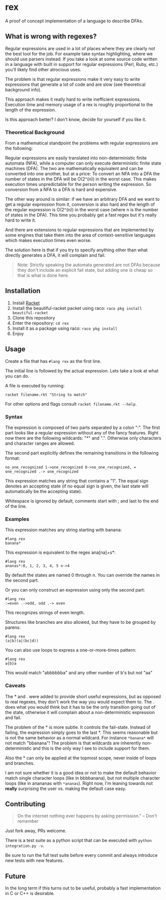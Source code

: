 # rex

A proof of concept implementation of a language to describe DFAs.


## What is wrong with regexes?

Regular expressions are used in a lot of places where they are clearly not the
best tool for the job. For example take syntax highlighting, where we should
use parsers instead. If you take a look at some source code written in a
language with built in support for regular expressions (Perl, Ruby, etc.)
you'll likely find other atrocious uses.

The problem is that regular expressions make it very easy to write expressions
that generate a lot of code and are slow (see theoretical background info).

This approach makes it really hard to write inefficient expressions. Execution
time and memory usage of a rex is roughly proportional to the length of the
expression.

Is this approach better? I don't know, decide for yourself if you like it.

### Theoretical Background

From a mathematical standpoint the problems with regular expressions are the
following:

Regular expressions are easily translated into non-deterministic finite
automata (NFA), while a computer can only execute deterministic finite state
machines (DFA). The two are mathematically equivalent and can be converted into
one another, but at a price: To convert an NFA into a DFA the number of states
in the DFA will be O(2^(n)) in the worst case. This makes execution times
unpredictable for the person writing the expression. So conversion from a NFA
to a DFA is hard and expensive.

The other way around is similar: if we have an arbitrary DFA and we want to get
a regular expression from it, conversion is also hard and the length of the
regular expression is O(2^(n)) in the worst case (where n is the number of
states in the DFA). This time you probably get a fast regex but it's really
hard to write it.

And there are extensions to regular expressions that are implemented by some
engines that take them into the area of context-sensitive languages which makes
execution times even worse.

The solution here is that if you try to specify anything other than what
directly generates a DFA, it will complain and fail.

> Note: Strictly speaking the automata generated are not DFAs because they
> don't include an explicit fail state, but adding one is cheap so that is what
> is done here.


## Installation

1. Install [Racket](https://racket-lang.org)
1. Install the beautiful-racket packet using raco: `raco pkg install beautiful-racket`
1. Clone this repository
1. Enter the repository: `cd rex`
1. Install it as a package using raco: `raco pkg install`
1. Enjoy

## Usage

Create a file that has `#lang rex` as the first line.

The initial line is followed by the actual expression. Lets take a look at what
you can do.

A file is executed by running:
```
racket filename.rkt "String to match"
```

For other options and flags consult `racket filename.rkt --help`.

### Syntax

The expression is composed of two parts separated by a colon ":". The first
part looks like a regular expression without any of the fancy features. Right
now there are the following wildcards: "\*" and ".". Otherwise only characters
and character ranges are allowed.

The second part explicitly defines the remaining transitions in the following
format:
```
no_one_recognized 1->one_recognized 0->no_one_recognized, = one_recognized .-> one_recognized
```
This expression matches any string that contains a "1". The equal sign denotes
an accepting state (if no equal sign is given, the last state will
automatically be the accepting state).

Whitespace is ignored by default, comments start with ; and last to the end of
the line.

### Examples

This expression matches any string starting with banana:
```
#lang rex
banana*
```

This expression is equivalent to the regex ana[na]+s*:
```
#lang rex
ananas*:0, 1, 2, 3, 4, 5 n->4
```
By default the states are named 0 through n. You can override the names in the
second part.

Or you can only construct an expression using only the second part:
```
#lang rex
:=even .->odd, odd .-> even
```
This recognizes strings of even length.

Structures like branches are also allowed, but they have to be grouped by parens:
```
#lang rex
(a|b)(a|(bc|d))
```

You can also use loops to express a one-or-more-times pattern:
```
#lang rex
a{b}a
```
This would match "abbbbbba" and any other number of b's but not "aa"

### Caveats

The \* and . were added to provide short useful expressions, but as opposed
to real regexes, they don't work the way you would expect them to. The . does
what you would think but it has to be the only transition going out of the state,
otherwise it will complain about a non-deterministic expression and fail.

The problem of the \* is more subtle. It controls the fail-state. Instead of
failing, the expression simply goes to the last \*. This seems reasonable but
is not the same behavior as a normal wildcard. For instance `*banana*` will not
match "bbanana"! The problem is that wildcards are inherently non-deterministic
and this is the only way I see to include support for them.

Also the \* can only be applied at the topmost scope, never inside of loops and
branches.

I am not sure whether it is a good idea or not to make the default behavior
match single character loops (like in bbbbanana), but not multiple character
loops (like in anananas with `*ananas`). Right now, I'm leaning towards not
**really** surprising the user vs. making the default case easy.


## Contributing

> On the internet nothing ever happens by asking permission." – Don't remember

Just fork away, PRs welcome.

There is a test suite as a python script that can be executed with
`python integration.py -v`.

Be sure to run the full test suite before every commit and always introduce new
tests with new features.


## Future

In the long term if this turns out to be useful, probably a fast implementation
in C or C++ is desirable.
